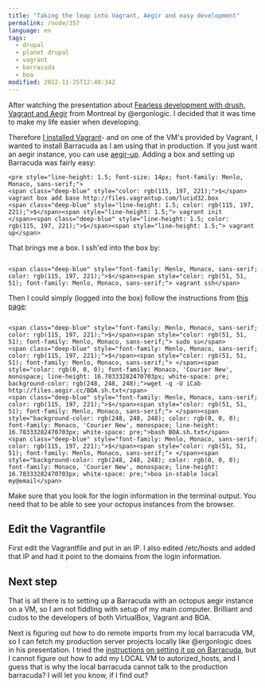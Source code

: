 ```yaml
---
title: "Taking the leap into Vagrant, Aegir and easy development"
permalink: /node/357
language: en
tags:
  - drupal
  - planet drupal
  - vagrant
  - barracuda
  - boa
modified: 2012-11-25T12:40:34Z
---
```


After watching the presentation about [Fearless development with drush, Vagrant and Aegir](http://vimeo.com/51966643) from Montreal by @ergonlogic. I decided that it was time to make my life easier when developing.

Therefore [I installed Vagrant](http://vagrantup.com/v1/docs/getting-started/index.html)- and on one of the VM's provided by Vagrant, I wanted to install Barracuda as I am using that in production. If you just want an aegir instance, you can use [aegir-up](http://drupal.org/project/aegir-up). Adding a box and setting up Barracuda was fairly easy:

```
<pre style="line-height: 1.5; font-size: 14px; font-family: Menlo, Monaco, sans-serif;">
<span class="deep-blue" style="color: rgb(115, 197, 221);">$</span> vagrant box add base http://files.vagrantup.com/lucid32.box
<span class="deep-blue" style="line-height: 1.5; color: rgb(115, 197, 221);">$</span><span style="line-height: 1.5;"> vagrant init
</span><span class="deep-blue" style="line-height: 1.5; color: rgb(115, 197, 221);">$</span><span style="line-height: 1.5;"> vagrant up</span>
```
That brings me a box. I ssh'ed into the box by:

```

<span class="deep-blue" style="font-family: Menlo, Monaco, sans-serif; color: rgb(115, 197, 221);">$</span><span style="color: rgb(51, 51, 51); font-family: Menlo, Monaco, sans-serif;"> vagrant ssh</span>
```
Then I could simply (logged into the box) follow the instructions from [this page](http://drupalcode.org/project/barracuda.git/blob/HEAD:/docs/INSTALL.txt):

```

<span class="deep-blue" style="font-family: Menlo, Monaco, sans-serif; color: rgb(115, 197, 221);">$</span><span style="color: rgb(51, 51, 51); font-family: Menlo, Monaco, sans-serif;"> sudo su</span>
<span class="deep-blue" style="font-family: Menlo, Monaco, sans-serif; color: rgb(115, 197, 221);">$</span><span style="color: rgb(51, 51, 51); font-family: Menlo, Monaco, sans-serif;"> </span><span style="color: rgb(0, 0, 0); font-family: Monaco, 'Courier New', monospace; line-height: 16.78333282470703px; white-space: pre; background-color: rgb(248, 248, 248);">wget -q -U iCab http://files.aegir.cc/BOA.sh.txt</span>
<span class="deep-blue" style="font-family: Menlo, Monaco, sans-serif; color: rgb(115, 197, 221);">$</span><span style="color: rgb(51, 51, 51); font-family: Menlo, Monaco, sans-serif;"> </span><span style="background-color: rgb(248, 248, 248); color: rgb(0, 0, 0); font-family: Monaco, 'Courier New', monospace; line-height: 16.78333282470703px; white-space: pre;">bash BOA.sh.txt</span>
<span class="deep-blue" style="font-family: Menlo, Monaco, sans-serif; color: rgb(115, 197, 221);">$</span><span style="color: rgb(51, 51, 51); font-family: Menlo, Monaco, sans-serif;"> </span><span style="background-color: rgb(248, 248, 248); color: rgb(0, 0, 0); font-family: Monaco, 'Courier New', monospace; line-height: 16.78333282470703px; white-space: pre;">boa in-stable local my@email</span>
```
Make sure that you look for the login information in the terminal output. You need that to be able to see your octopus instances from the browser.

Edit the Vagrantfile
--------------------

First edit the Vagrantfile and put in an IP. I also edited /etc/hosts and added that IP and had it point to the domains from the login information.

Next step
---------

That is all there is to setting up a Barracuda with an octopus aegir instance on a VM, so I am not fiddling with setup of my main computer. Brilliant and cudos to the developers of both VirtualBox, Vagrant and BOA.

Next is figuring out how to do remote imports from my local barracuda VM, so I can fetch my production server projects locally like @ergonlogic does in his presentation. I tried the [instructions on setting it op on Barracuda](http://drupalcode.org/project/barracuda.git/blob/HEAD:/docs/REMOTE.txt), but I cannot figure out how to add my LOCAL VM to autorized\_hosts, and I guess that is why the local barracuda cannot talk to the production barracuda? I will let you know, if I find out?
